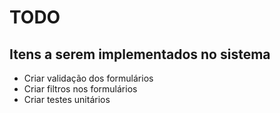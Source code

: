 # TODO


## Itens a serem implementados no sistema

- Criar validação dos formulários
- Criar filtros nos formulários
- Criar testes unitários
